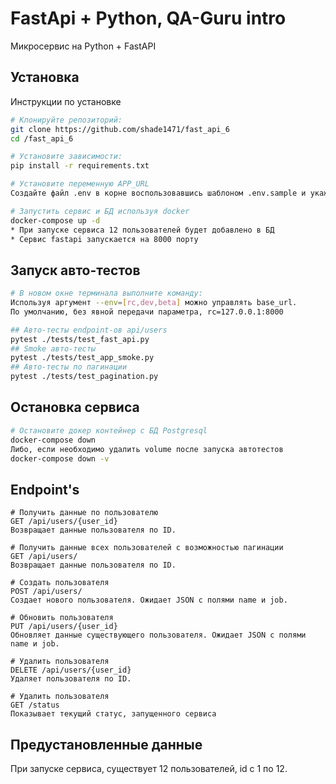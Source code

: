 # FastApi + Python, QA-Guru intro

Микросервис на Python + FastAPI

## Установка

Инструкции по установке

```bash
# Клонируйте репозиторий:
git clone https://github.com/shade1471/fast_api_6
cd /fast_api_6

# Установите зависимости:
pip install -r requirements.txt

# Установите переменную APP_URL
Создайте файл .env в корне воспользовавшись шаблоном .env.sample и укажите переменные окружения

# Запустить сервис и БД используя docker
docker-compose up -d
* При запуске сервиса 12 пользователей будет добавлено в БД
* Сервис fastapi запускается на 8000 порту
```

## Запуск авто-тестов

```bash
# В новом окне терминала выполните команду:
Используя аргумент --env=[rc,dev,beta] можно управлять base_url.
По умолчанию, без явной передачи параметра, rc=127.0.0.1:8000

## Авто-тесты endpoint-ов api/users
pytest ./tests/test_fast_api.py
## Smoke авто-тесты
pytest ./tests/test_app_smoke.py
## Авто-тесты по пагинации
pytest ./tests/test_pagination.py
```

## Остановка сервиса

```bash
# Остановите докер контейнер с БД Postgresql
docker-compose down
Либо, если необходимо удалить volume после запуска автотестов
docker-compose down -v 
```

## Endpoint's

```
# Получить данные по пользователю
GET /api/users/{user_id}
Возвращает данные пользователя по ID.
```

```
# Получить данные всех пользователей с возможностью пагинации
GET /api/users/
Возвращает данные пользователя по ID.
```

```
# Создать пользователя
POST /api/users/
Создает нового пользователя. Ожидает JSON с полями name и job.
```

```
# Обновить пользователя
PUT /api/users/{user_id}
Обновляет данные существующего пользователя. Ожидает JSON с полями name и job.
```

```
# Удалить пользователя
DELETE /api/users/{user_id}
Удаляет пользователя по ID.
```

```
# Удалить пользователя
GET /status
Показывает текущий статус, запущенного сервиса
```

## Предустановленные данные

При запуске сервиса, существует 12 пользователей, id c 1 по 12.

